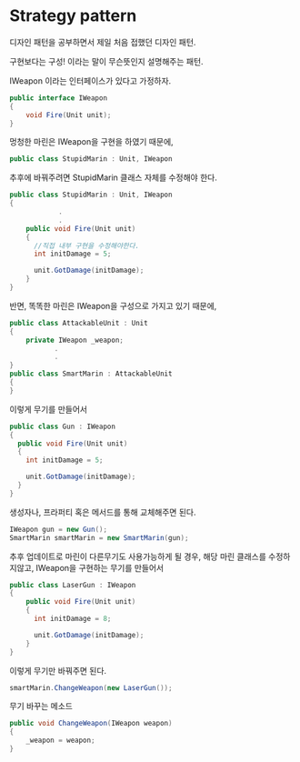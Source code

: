 <h1>Strategy pattern</h1>

디자인 패턴을 공부하면서 제일 처음 접했던 디자인 패턴.

구현보다는 구성! 이라는 말이 무슨뜻인지 설명해주는 패턴.

IWeapon 이라는 인터페이스가 있다고 가정하자.
```cs
public interface IWeapon
{
    void Fire(Unit unit);
}
```

멍청한 마린은 IWeapon을 구현을 하였기 때문에,
```cs
public class StupidMarin : Unit, IWeapon
```
추후에 바꿔주려면 StupidMarin 클래스 자체를 수정해야 한다.
```cs
public class StupidMarin : Unit, IWeapon
{
            .
            .
    public void Fire(Unit unit)
    {
      //직접 내부 구현을 수정해야한다.
      int initDamage = 5;

      unit.GotDamage(initDamage);
    }
}
```
반면, 똑똑한 마린은 IWeapon을 구성으로 가지고 있기 때문에,
```cs
public class AttackableUnit : Unit
{
    private IWeapon _weapon;
           .
           .
}
public class SmartMarin : AttackableUnit
{
}
```
이렇게 무기를 만들어서
```cs
public class Gun : IWeapon
{
  public void Fire(Unit unit)
  {
    int initDamage = 5;

    unit.GotDamage(initDamage);
  }
}
```
생성자나, 프라퍼티 혹은 메서드를 통해 교체해주면 된다.
```cs
IWeapon gun = new Gun();
SmartMarin smartMarin = new SmartMarin(gun);
```
추후 업데이트로 마린이 다른무기도 사용가능하게 될 경우, 해당 마린 클래스를 수정하지않고, IWeapon을 구현하는 무기를 만들어서
```cs
public class LaserGun : IWeapon
{
    public void Fire(Unit unit)
    {
      int initDamage = 8;

      unit.GotDamage(initDamage);
    }
}
```
이렇게 무기만 바꿔주면 된다.
```cs
smartMarin.ChangeWeapon(new LaserGun());
```

무기 바꾸는 메소드
```cs
public void ChangeWeapon(IWeapon weapon)
{
    _weapon = weapon;
}
```
